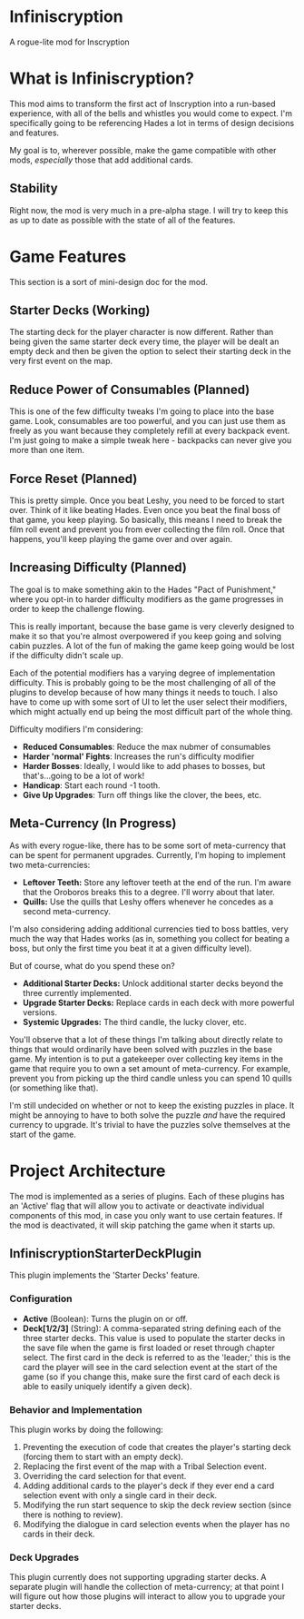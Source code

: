 # Infiniscryption
A rogue-lite mod for Inscryption

# What is Infiniscryption?
This mod aims to transform the first act of Inscryption into a run-based experience, with all of the bells and whistles you would come to expect. I'm specifically going to be referencing Hades a lot in terms of design decisions and features.

My goal is to, wherever possible, make the game compatible with other mods, *especially* those that add additional cards.

## Stability
Right now, the mod is very much in a pre-alpha stage. I will try to keep this as up to date as possible with the state of all of the features.

# Game Features
This section is a sort of mini-design doc for the mod.

## Starter Decks (Working)
The starting deck for the player character is now different. Rather than being given the same starter deck every time, the player will be dealt an empty deck and then be given the option to select their starting deck in the very first event on the map.

## Reduce Power of Consumables (Planned)
This is one of the few difficulty tweaks I'm going to place into the base game. Look, consumables are too powerful, and you can just use them as freely as you want because they completely refill at every backpack event. I'm just going to make a simple tweak here - backpacks can never give you more than one item.

## Force Reset (Planned)
This is pretty simple. Once you beat Leshy, you need to be forced to start over. Think of it like beating Hades. Even once you beat the final boss of that game, you keep playing. So basically, this means I need to break the film roll event and prevent you from ever collecting the film roll. Once that happens, you'll keep playing the game over and over again.

## Increasing Difficulty (Planned)
The goal is to make something akin to the Hades "Pact of Punishment," where you opt-in to harder difficulty modifiers as the game progresses in order to keep the challenge flowing.

This is really important, because the base game is very cleverly designed to make it so that you're almost overpowered if you keep going and solving cabin puzzles. A lot of the fun of making the game keep going would be lost if the difficulty didn't scale up.

Each of the potential modifiers has a varying degree of implementation difficulty. This is probably going to be the most challenging of all of the plugins to develop because of how many things it needs to touch. I also have to come up with some sort of UI to let the user select their modifiers, which might actually end up being the most difficult part of the whole thing.

Difficulty modifiers I'm considering:

- **Reduced Consumables**: Reduce the max nubmer of consumables
- **Harder 'normal' Fights**: Increases the run's difficulty modifier
- **Harder Bosses**: Ideally, I would like to add phases to bosses, but that's...going to be a lot of work!
- **Handicap**: Start each round -1 tooth.
- **Give Up Upgrades**: Turn off things like the clover, the bees, etc.

## Meta-Currency (In Progress)
As with every rogue-like, there has to be some sort of meta-currency that can be spent for permanent upgrades. Currently, I'm hoping to implement two meta-currencies:

- **Leftover Teeth:** Store any leftover teeth at the end of the run. I'm aware that the Oroboros breaks this to a degree. I'll worry about that later.
- **Quills:** Use the quills that Leshy offers whenever he concedes as a second meta-currency.

I'm also considering adding additional currencies tied to boss battles, very much the way that Hades works (as in, something you collect for beating a boss, but only the first time you beat it at a given difficulty level).

But of course, what do you spend these on?

- **Additional Starter Decks:** Unlock additional starter decks beyond the three currently implemented.
- **Upgrade Starter Decks:** Replace cards in each deck with more powerful versions.
- **Systemic Upgrades:** The third candle, the lucky clover, etc.

You'll observe that a lot of these things I'm talking about directly relate to things that would ordinarily have been solved with puzzles in the base game. My intention is to put a gatekeeper over collecting key items in the game that require you to own a set amount of meta-currency. For example, prevent you from picking up the third candle unless you can spend 10 quills (or something like that).

I'm still undecided on whether or not to keep the existing puzzles in place. It might be annoying to have to both solve the puzzle *and* have the required currency to upgrade. It's trivial to have the puzzles solve themselves at the start of the game.

# Project Architecture
The mod is implemented as a series of plugins. Each of these plugins has an 'Active' flag that will allow you to activate or deactivate individual components of this mod, in case you only want to use certain features. If the mod is deactivated, it will skip patching the game when it starts up.

## InfiniscryptionStarterDeckPlugin
This plugin implements the 'Starter Decks' feature.

### Configuration

- **Active** (Boolean): Turns the plugin on or off.
- **Deck\[1/2/3]** (String): A comma-separated string defining each of the three starter decks. This value is used to populate the starter decks in the save file when the game is first loaded or reset through chapter select. The first card in the deck is referred to as the 'leader;' this is the card the player will see in the card selection event at the start of the game (so if you change this, make sure the first card of each deck is able to easily uniquely identify a given deck).

### Behavior and Implementation
This plugin works by doing the following:

1. Preventing the execution of code that creates the player's starting deck (forcing them to start with an empty deck).
2. Replacing the first event of the map with a Tribal Selection event.
3. Overriding the card selection for that event.
4. Adding additional cards to the player's deck if they ever end a card selection event with only a single card in their deck.
5. Modifying the run start sequence to skip the deck review section (since there is nothing to review).
6. Modifying the dialogue in card selection events when the player has no cards in their deck.

### Deck Upgrades
This plugin currently does not supporting upgrading starter decks. A separate plugin will handle the collection of meta-currency; at that point I will figure out how those plugins will interact to allow you to upgrade your starter decks.